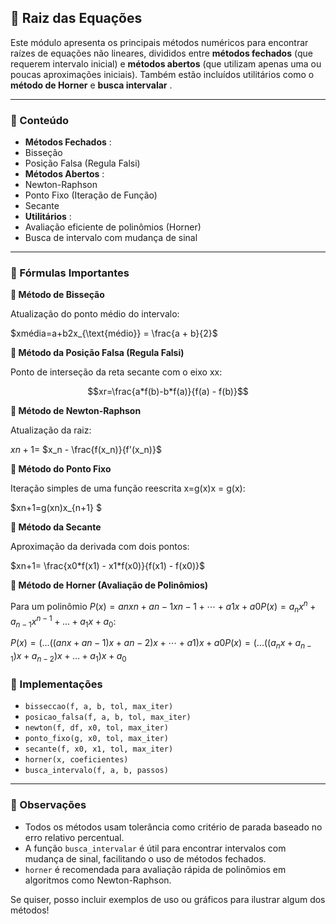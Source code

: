 ## 🔄 Raiz das Equações

Este módulo apresenta os principais métodos numéricos para encontrar raízes de equações não lineares, divididos entre **métodos fechados** (que requerem intervalo inicial) e **métodos abertos** (que utilizam apenas uma ou poucas aproximações iniciais). Também estão incluídos utilitários como o **método de Horner** e  **busca intervalar** .

---

### 📌 Conteúdo

* **Métodos Fechados** :
* Bisseção
* Posição Falsa (Regula Falsi)
* **Métodos Abertos** :
* Newton-Raphson
* Ponto Fixo (Iteração de Função)
* Secante
* **Utilitários** :
* Avaliação eficiente de polinômios (Horner)
* Busca de intervalo com mudança de sinal

---

### 🧮 Fórmulas Importantes

**🔹 Método de Bisseção**

Atualização do ponto médio do intervalo:

$xmédia=a+b2x_{\text{médio}} = \frac{a + b}{2}$

**🔹 Método da Posição Falsa (Regula Falsi)**

Ponto de interseção da reta secante com o eixo xx:

$$xr=\frac{a*f(b)-b*f(a)}{f(a) - f(b)}$$

**🔹 Método de Newton-Raphson**

Atualização da raiz:

$xn+1=$ $x_n - \frac{f(x_n)}{f'(x_n)}$

**🔹 Método do Ponto Fixo**

Iteração simples de uma função reescrita x=g(x)x = g(x):

$xn+1=g(xn)x_{n+1} $

**🔹 Método da Secante**

Aproximação da derivada com dois pontos:

$xn+1= \frac{x0*f(x1) - x1*f(x0)}{f(x1) - f(x0)}$

**🔹 Método de Horner (Avaliação de Polinômios)**

Para um polinômio $P(x)=anxn+an−1xn−1+⋯+a1x+a0P(x) = a_nx^n + a_{n-1}x^{n-1} + \dots + a_1x + a_0:$

$P(x)=(...((anx+an−1)x+an−2)x+⋯+a1)x+a0P(x) = (...((a_nx + a_{n-1})x + a_{n-2})x + \dots + a_1)x + a_0$

### 💠 Implementações

* `bisseccao(f, a, b, tol, max_iter)`
* `posicao_falsa(f, a, b, tol, max_iter)`
* `newton(f, df, x0, tol, max_iter)`
* `ponto_fixo(g, x0, tol, max_iter)`
* `secante(f, x0, x1, tol, max_iter)`
* `horner(x, coeficientes)`
* `busca_intervalo(f, a, b, passos)`

---

### 📅 Observações

* Todos os métodos usam tolerância como critério de parada baseado no erro relativo percentual.
* A função `busca_intervalar` é útil para encontrar intervalos com mudança de sinal, facilitando o uso de métodos fechados.
* `horner` é recomendada para avaliação rápida de polinômios em algoritmos como Newton-Raphson.

Se quiser, posso incluir exemplos de uso ou gráficos para ilustrar algum dos métodos!
